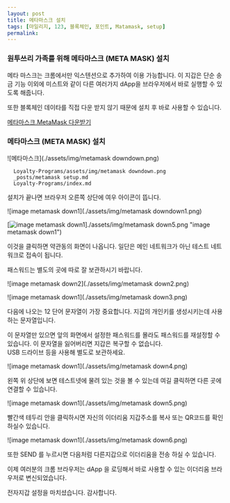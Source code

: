 ```yaml
---
layout: post
title: 메타마스크 설치
tags: [마일리지, 123, 블록체인, 포인트, Matamask, setup] 
permalink: 
---
```



### 원투쓰리 가족를 위해 메타마스크 (META MASK) 설치

메타 마스크는 크롬에서만 익스텐션으로 추가하여 이용 가능합니다.
이 지갑은 단순 송금 기능 이외에 미스트와 같이 다른 여러가지 dApp을 브라우저에서 바로 실행할 수 있도록 해줍니다.

또한 블록체인 데이타를 직접 다운 받지 않기 때문에 설치 후 바로 사용할 수 있습니다.

[메타마스크.MetaMask 다운받기](https://chrome.google.com/webstore/detail/metamask/nkbihfbeogaeaoehlefnkodbefgpgknn)

### 메타마스크 (META MASK) 설치  

![메타마스크](./assets/img/metamask downdown.png)

      Loyalty-Programs/assets/img/metamask downdown.png
      _posts/metamask setup.md      
      Loyalty-Programs/index.md
    
    

설치가 끝나면 브라우저 오른쪽 상단에 여우 아이콘이 뜹니다.



![image metamask down1](./assets/img/metamask downdown1.png)

[![image metamask down1](down1 "image metamask down1")]./assets/img/metamask down5.png "image metamask down1")


이것을 클릭하면 약관동의 화면이 나옵니다. 일단은 메인 네트워크가 아닌 테스트 네트워크로 접속이 됩니다.

패스워드는 별도의 곳에 따로 잘 보관하시기 바랍니다.

![image metamask down2](./assets/img/metamask down2.png)




![image metamask down1](./assets/img/metamask down3.png)


다음에 나오는 12 단어 문자열이 가장 중요합니다. 지갑의 개인키를 생성시키는데 사용하는 문자열입니다.

이 문자열만 있으면 앞의 화면에서 설정한 패스워드를 몰라도 패스워드를 재설정할 수 있습니다.
이 문자열을 잃어버리면 지갑은 복구할 수 없습니다.   
USB 드라이브 등을 사용해 별도로 보관하세요.  
  
![image metamask down1](./assets/img/metamask down4.png)


왼쪽 위 상단에 보면 테스트넷에 물려 있는 것을 볼 수 있는데 여길 클릭하면 다른 곳에 연결할 수 있습니다.


![image metamask down1](./assets/img/metamask down5.png)


빨간색 테두리 안을 클릭하시면 자신의 이더리움 지갑주소를 복사 또는 QR코드를 확인 하실수 있습니다.

![image metamask down1](./assets/img/metamask down6.png)


또한 SEND 를 누르시면 다음처럼 다른지갑으로 이더리움을 전송 하실 수 있습니다.

이제 여러분의 크롬 브라우저는 dApp 을 로딩해서 바로 사용할 수 있는 이더리움 브라우저로 변신되었습니다.

전자지갑 설정을 마치셨습니다.
감사합니다.

